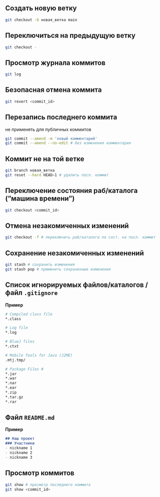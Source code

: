## Создать новую ветку

```bash
git checkout -b новая_ветка main
```

## Переключиться на предыдущую ветку

```bash
git checkout -
```

## Просмотр журнала коммитов

```bash
git log
```

## Безопасная отмена коммита

```bash
git revert <commit_id>
```

## Перезапись последнего коммита

не применять для публичных коммитов

```bash
git commit --amend -m 'новый комментарий'
git commit --amend --no-edit # без изменения комментария

```

## Коммит не на той ветке

```bash
git branch новая_ветка
git reset --hard HEAD~1 # удалить посл. коммит
```

## Переключение состояния раб/каталога (”машина времени”)

```bash
git checkout <commit_id>
```

## Отмена незакомиченных изменений

```bash
git checkout -f # переключить раб/каталога по сост. на посл. коммит
```

## Сохранение незакомиченных изменений

```bash
git stash # сохранить изменения
git stash pop # применить сохраненные изменения
```

## Список игнорируемых файлов/каталогов / файл `.gitignore`

**Пример**

```bash
# Compiled class file
*.class

# Log file
*.log

# BlueJ files
*.ctxt

# Mobile Tools for Java (J2ME)
.mtj.tmp/

# Package Files #
*.jar
*.war
*.nar
*.ear
*.zip
*.tar.gz
*.rar
```

## Файл `README.md`

**Пример**

```markdown
## Наш проект
### Участники
- nickname 1
- nickname 2
- nickname 3
```

## Просмотр коммитов

```bash
git show # просмотр последнего коммита
git show <commit_id> 
```